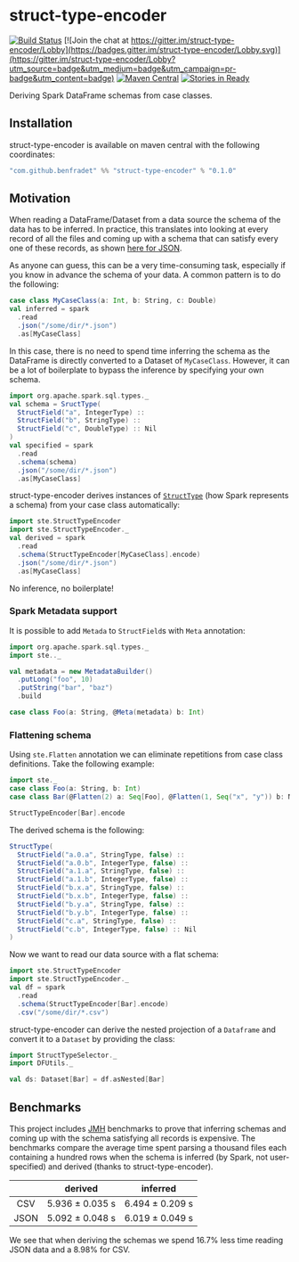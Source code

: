 # struct-type-encoder

[![Build Status](https://travis-ci.org/BenFradet/struct-type-encoder.svg?branch=master)](https://travis-ci.org/BenFradet/struct-type-encoder)
[![Join the chat at https://gitter.im/struct-type-encoder/Lobby](https://badges.gitter.im/struct-type-encoder/Lobby.svg)](https://gitter.im/struct-type-encoder/Lobby?utm_source=badge&utm_medium=badge&utm_campaign=pr-badge&utm_content=badge)
[![Maven Central](https://img.shields.io/maven-central/v/com.github.benfradet/struct-type-encoder_2.11.svg)](https://maven-badges.herokuapp.com/maven-central/com.github.benfradet/struct-type-encoder_2.11)
[![Stories in Ready](https://badge.waffle.io/BenFradet/struct-type-encoder.png?label=ready&title=Ready)](https://waffle.io/BenFradet/struct-type-encoder)

Deriving Spark DataFrame schemas from case classes.

## Installation

struct-type-encoder is available on maven central with the following coordinates:

```scala
"com.github.benfradet" %% "struct-type-encoder" % "0.1.0"
```

## Motivation

When reading a DataFrame/Dataset from a data source the schema of the data has to be inferred. In
practice, this translates into looking at every record of all the files and coming up with a schema
that can satisfy every one of these records, as shown [here for JSON](
https://github.com/apache/spark/blob/master/sql/core/src/main/scala/org/apache/spark/sql/execution/datasources/json/JsonInferSchema.scala).

As anyone can guess, this can be a very time-consuming task, especially if you know in advance the
schema of your data. A common pattern is to do the following:

```scala
case class MyCaseClass(a: Int, b: String, c: Double)
val inferred = spark
  .read
  .json("/some/dir/*.json")
  .as[MyCaseClass]
```

In this case, there is no need to spend time inferring the schema as the DataFrame is directly
converted to a Dataset of `MyCaseClass`. However, it can be a lot of boilerplate to bypass the
inference by specifying your own schema.

```scala
import org.apache.spark.sql.types._
val schema = SructType(
  StructField("a", IntegerType) ::
  StructField("b", StringType) ::
  StructField("c", DoubleType) :: Nil
)
val specified = spark
  .read
  .schema(schema)
  .json("/some/dir/*.json")
  .as[MyCaseClass]
```

struct-type-encoder derives instances of [`StructType`](
http://spark.apache.org/docs/latest/api/scala/index.html#org.apache.spark.sql.types.StructType) (how
Spark represents a schema) from your case class automatically:

```scala
import ste.StructTypeEncoder
import ste.StructTypeEncoder._
val derived = spark
  .read
  .schema(StructTypeEncoder[MyCaseClass].encode)
  .json("/some/dir/*.json")
  .as[MyCaseClass]
```

No inference, no boilerplate!

### Spark Metadata support

It is possible to add `Metada` to `StructField`s with `Meta` annotation:

```scala
import org.apache.spark.sql.types._
import ste.._

val metadata = new MetadataBuilder()
  .putLong("foo", 10)
  .putString("bar", "baz")
  .build

case class Foo(a: String, @Meta(metadata) b: Int)
```

### Flattening schema

Using `ste.Flatten` annotation we can eliminate repetitions from case class definitions.
Take the following example:

```scala
import ste._
case class Foo(a: String, b: Int)
case class Bar(@Flatten(2) a: Seq[Foo], @Flatten(1, Seq("x", "y")) b: Map[String, Foo], @Flatten c: Foo)

StructTypeEncoder[Bar].encode
```

The derived schema is the following:

```scala
StructType(
  StructField("a.0.a", StringType, false) ::
  StructField("a.0.b", IntegerType, false) ::
  StructField("a.1.a", StringType, false) ::
  StructField("a.1.b", IntegerType, false) ::
  StructField("b.x.a", StringType, false) ::
  StructField("b.x.b", IntegerType, false) ::
  StructField("b.y.a", StringType, false) ::
  StructField("b.y.b", IntegerType, false) ::
  StructField("c.a", StringType, false) ::
  StructField("c.b", IntegerType, false) :: Nil
)
```

Now we want to read our data source with a flat schema:

```scala
import ste.StructTypeEncoder
import ste.StructTypeEncoder._
val df = spark
  .read
  .schema(StructTypeEncoder[Bar].encode)
  .csv("/some/dir/*.csv")
```

struct-type-encoder can derive the nested projection of a `Dataframe`
and convert it to a `Dataset` by providing the class:

```scala
import StructTypeSelector._
import DFUtils._

val ds: Dataset[Bar] = df.asNested[Bar]
```

## Benchmarks

This project includes [JMH](http://openjdk.java.net/projects/code-tools/jmh/) benchmarks to prove
that inferring schemas and coming up with the schema satisfying all records is expensive. The
benchmarks compare the average time spent parsing a thousand files each containing a hundred rows
when the schema is inferred (by Spark, not user-specified) and derived (thanks to
struct-type-encoder).

|   | derived | inferred |
|:-:|:-:|:-:|
| CSV  | 5.936 ± 0.035 s | 6.494 ± 0.209 s |
| JSON | 5.092 ± 0.048 s | 6.019 ± 0.049 s |

We see that when deriving the schemas we spend 16.7% less time reading JSON data and a 8.98% for
CSV.
